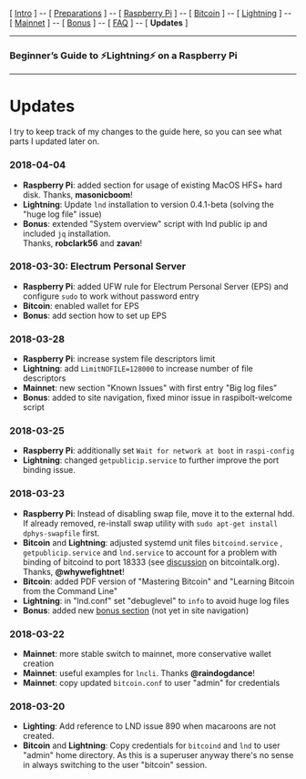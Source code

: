 [ [Intro](README.md) ] -- [ [Preparations](raspibolt_10_preparations.md) ] -- [ [Raspberry Pi](raspibolt_20_pi.md) ] -- [ [Bitcoin](raspibolt_30_bitcoin.md) ] -- [ [Lightning](raspibolt_40_lnd.md) ] -- [ [Mainnet](raspibolt_50_mainnet.md) ] -- [ [Bonus](raspibolt_60_bonus.md) ] -- [ [FAQ](raspibolt_faq.md) ] -- [ **Updates** ]

------

### Beginner’s Guide to ️⚡Lightning️⚡ on a Raspberry Pi

------

# Updates

I try to keep track of my changes to the guide here, so you can see what parts I updated later on.

### 2018-04-04

* **Raspberry Pi**: added section for usage of existing MacOS HFS+ hard disk. Thanks, **masonicboom**!
* **Lightning**: Update `lnd` installation to version 0.4.1-beta (solving the "huge log file" issue)
* **Bonus**: extended "System overview" script with lnd public ip and included `jq` installation.   
  Thanks, **robclark56** and **zavan**!

### 2018-03-30: Electrum Personal Server

* **Raspberry Pi**: added UFW rule for Electrum Personal Server (EPS) and configure `sudo` to work without password entry
* **Bitcoin**: enabled wallet for EPS
* **Bonus**: add section how to set up EPS

### 2018-03-28

* **Raspberry Pi**: increase system file descriptors limit 
* **Lightning**: add `LimitNOFILE=128000` to increase number of file descriptors
* **Mainnet**: new section "Known Issues" with first entry "Big log files"
* **Bonus**: added to site navigation, fixed minor issue in raspibolt-welcome script

### 2018-03-25

* **Raspberry Pi**: additionally set `Wait for network at boot` in `raspi-config`
* **Lightning**: changed `getpublicip.service` to further improve the port binding issue.

### 2018-03-23

* **Raspberry Pi**: Instead of disabling swap file, move it to the external hdd. If already removed, re-install swap utility with `sudo apt-get install dphys-swapfile` first.
* **Bitcoin** and **Lightning**: adjusted systemd unit files `bitcoind.service` , `getpublicip.service` and `lnd.service` to account for a problem with binding of bitcoind to port 18333 (see [discussion](https://bitcointalk.org/index.php?topic=3179045.msg32917243#msg32917243) on bitcointalk.org). Thanks, **@whywefightnet**! 
* **Bitcoin**: added PDF version of "Mastering Bitcoin" and "Learning Bitcoin from the Command Line"
* **Lightning**: in "lnd.conf" set "debuglevel" to `info` to avoid huge log files
* **Bonus**: added new [bonus section](raspibolt_60_bonus.md) (not yet in site navigation)

### 2018-03-22

* **Mainnet**: more stable switch to mainnet, more conservative wallet creation
* **Mainnet**: useful examples for `lncli`. Thanks **@raindogdance**!
* **Mainnet**: copy updated `bitcoin.conf` to user "admin" for credentials

### 2018-03-20

* **Lighting**: Add reference to LND issue 890 when macaroons are not created. 
* **Bitcoin** and **Lightning**: Copy credentials for `bitcoind` and `lnd` to user "admin" home directory. As this is a superuser anyway there's no sense in always switching to the user "bitcoin" session.
